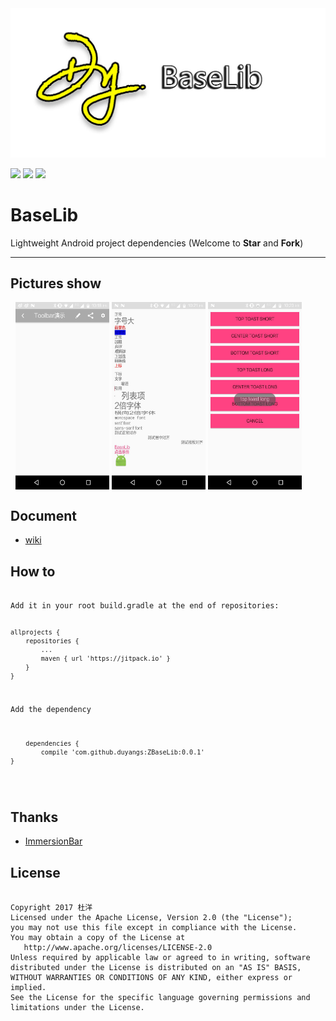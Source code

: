 <img src="image/dybaselib.jpg"/>

[![](https://img.shields.io/badge/JitPack-0.0.1-brightgreen.svg)](https://jitpack.io/#duyangs/ZBaseLib/0.0.1)
[![](https://img.shields.io/badge/API-15%2B-green.svg)](https://android-arsenal.com/api?level=15#l15)
[![](https://img.shields.io/badge/About%20Me-%E6%9D%9C%E6%B4%8B-lightgrey.svg)](https://duyangs.github.io/)
# BaseLib
Lightweight Android project dependencies  (Welcome to **Star** and **Fork**)
***

<h2>Pictures show</h2>
<div >   
<img src="image/BaseToolbar.jpg" width = "150" height = "300" alt="BaseToolBar" align=center />

<img src="image/TextSpannableUtil.jpg" width = "150" height = "300" alt="TextSpannableUtil" align=center />

<img src="image/ToastUtil.jpg" width = "150" height = "300" alt="ToastUtil" align=center />
</div>

<h2>Document</h2>

- [wiki](https://github.com/duyangs/ZBaseLib/wiki)

<h2>How to</h2>
<pre><code>
Add it in your root build.gradle at the end of repositories:

	allprojects {
		repositories {
			...
			maven { url 'https://jitpack.io' }
		}
	}
    
Add the dependency

		dependencies {
	        compile 'com.github.duyangs:ZBaseLib:0.0.1'
	}
    
</code></pre>

<h2>Thanks</h2>

- [ImmersionBar](https://github.com/gyf-dev/ImmersionBar)

<h2>License</h2>
<pre><code>
Copyright 2017 杜洋
Licensed under the Apache License, Version 2.0 (the "License");
you may not use this file except in compliance with the License.
You may obtain a copy of the License at
   http://www.apache.org/licenses/LICENSE-2.0
Unless required by applicable law or agreed to in writing, software
distributed under the License is distributed on an "AS IS" BASIS,
WITHOUT WARRANTIES OR CONDITIONS OF ANY KIND, either express or implied.
See the License for the specific language governing permissions and
limitations under the License.
<pre><code>
